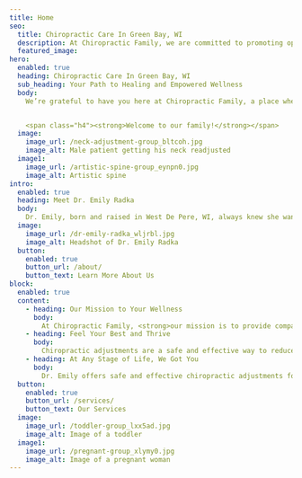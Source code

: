 ```yaml
---
title: Home
seo:
  title: Chiropractic Care In Green Bay, WI
  description: At Chiropractic Family, we are committed to promoting optimal health and empowering families to take control of their well-being. Discover the transformative benefits of our personalized chiropractic care, designed to alleviate pain and enhance overall wellness.
  featured_image: 
hero:
  enabled: true
  heading: Chiropractic Care In Green Bay, WI
  sub_heading: Your Path to Healing and Empowered Wellness
  body: 
    We’re grateful to have you here at Chiropractic Family, a place where healing happens and your wellness journey begins. Our goal is to help you achieve optimal health and wellness through safe, gentle, and effective chiropractic services. We invite you to take a step towards better health.


    <span class="h4"><strong>Welcome to our family!</strong></span>
  image:
    image_url: /neck-adjustment-group_bltcoh.jpg
    image_alt: Male patient getting his neck readjusted
  image1:
    image_url: /artistic-spine-group_eynpn0.jpg
    image_alt: Artistic spine
intro:
  enabled: true
  heading: Meet Dr. Emily Radka
  body: 
    Dr. Emily, born and raised in West De Pere, WI, always knew she wanted to be in the healthcare field. With extensive clinical experience serving patients of all ages, from infants to seniors, Dr. Emily is committed to providing <strong>compassionate and personalized chiropractic care.</strong>
  image:
    image_url: /dr-emily-radka_wljrbl.jpg
    image_alt: Headshot of Dr. Emily Radka
  button:
    enabled: true
    button_url: /about/
    button_text: Learn More About Us
block:
  enabled: true
  content:
    - heading: Our Mission to Your Wellness
      body: 
        At Chiropractic Family, <strong>our mission is to provide compassionate and personalized chiropractic care to help you achieve optimal health and wellness.</strong> We are dedicated to educating and empowering our patients, encouraging them to take an active role in their own health. <strong>Trust, respect, and outstanding service</strong> are the pillars of our care.
    - heading: Feel Your Best and Thrive
      body: 
        Chiropractic adjustments are a safe and effective way to reduce headaches, muscle aches and pains, mobility issues, back pain, neck soreness, poor posture, joint pain, sciatica, improve balance and promote overall health and wellness. Dr. Emily can help address all these issues and more non-invasively and without medications.
    - heading: At Any Stage of Life, We Got You
      body: 
        Dr. Emily offers safe and effective chiropractic adjustments for patients of all ages. With training in diversified, Thompson, Activator, and more techniques, she tailors each treatment to meet your specific needs. At Chiropractic Family, we welcome patients from infants to the elderly, ensuring comprehensive care for the whole family.
  button: 
    enabled: true
    button_url: /services/
    button_text: Our Services
  image:
    image_url: /toddler-group_lxx5ad.jpg
    image_alt: Image of a toddler
  image1:
    image_url: /pregnant-group_xlymy0.jpg
    image_alt: Image of a pregnant woman
---
```

